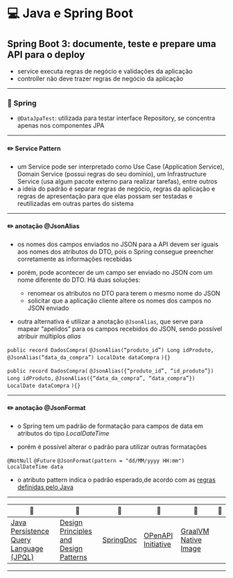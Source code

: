# :computer: Java e Spring Boot

## Spring Boot 3: documente, teste e prepare uma API para o deploy

- service executa regras de negócio e validações da aplicação
- controller não deve trazer regras de negócio da aplicação

---

### :pencil: Spring

- `@DataJpaTest`: utilizada para testar interface Repository, se concentra apenas nos componentes JPA

---

#### :pencil2: Service Pattern

- um Service pode ser interpretado como Use Case (Application Service), Domain Service (possui regras do seu domínio), um Infrastructure Service (usa algum pacote externo para realizar tarefas), entre outros
- a ideia do padrão é separar regras de negócio, regras da aplicação e regras de apresentação para que elas possam ser testadas e reutilizadas em outras partes do sistema

---

#### :pencil2: anotação @JsonAlias

- os nomes dos campos enviados no JSON para a API devem ser iguais aos nomes dos atributos do DTO, pois o Spring consegue preencher corretamente as informações recebidas

- porém, pode acontecer de um campo ser enviado no JSON com um nome diferente do DTO. Há duas soluções:
  - renomear os atributos no DTO para terem o mesmo nome do JSON
  - solicitar que a aplicação cliente altere os nomes dos campos no JSON enviado
- outra alternativa é utilizar a anotação `@JsonAlias`, que serve para mapear “apelidos” para os campos recebidos do JSON, sendo possível atribuir múltiplos _alias_

`public record DadosCompra(`
`@JsonAlias(“produto_id”) Long idProduto,`
`@JsonAlias(“data_da_compra”) LocalDate dataCompra`
`){}`

`public record DadosCompra(`
`@JsonAlias({“produto_id”, “id_produto”}) Long idProduto,`
`@JsonAlias({“data_da_compra”, “data_compra”}) LocalDate dataCompra`
`){}`

---

#### :pencil2: anotação @JsonFormat

- o Spring tem um padrão de formatação para campos de data  em atributos do tipo _LocalDateTime_

- porém é possível alterar o padrão para utilizar outras formatações

`@NotNull`
`@Future`
`@JsonFormat(pattern = "dd/MM/yyyy HH:mm")`
`LocalDateTime data`

- o atributo pattern indica o padrão esperado,de acordo com as [regras definidas pelo Java](https://docs.oracle.com/javase/7/docs/api/java/text/SimpleDateFormat.html)

---

| :link: | :link:|:link: | :link: |:link:| :link: |
|---|---|---|---|---|---|
| [Java Persistence Query Language (JPQL)](https://docs.oracle.com/javaee/6/tutorial/doc/bnbtg.html) | [Design Principles and Design Patterns](https://staff.cs.utu.fi/~jounsmed/doos_06/material/DesignPrinciplesAndPatterns.pdf) | [SpringDoc](https://springdoc.org/) | [OPenAPI Initiative](https://spec.openapis.org/oas/latest.html#openapi-specification) | [GraalVM Native Image](https://docs.spring.io/spring-boot/docs/current/reference/html/native-image.html) | |

---

